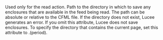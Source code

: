 Used only for the read action.
Path to the directory in which to save any enclosures that are available in the feed being read.
The path can be absolute or relative to the CFML file.
If the directory does not exist, Lucee generates an error.
If you omit this attribute, Lucee does not save enclosures.
To specify the directory that contains the current page, set this attribute to .(period).